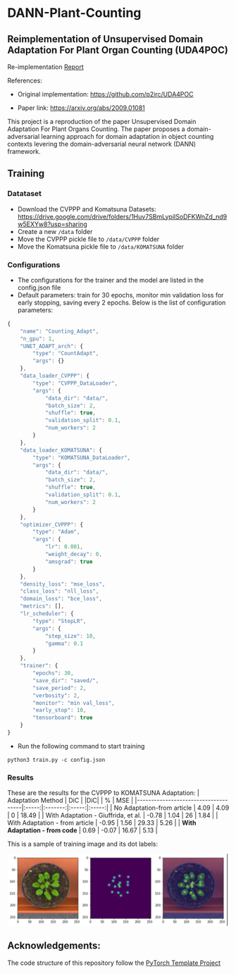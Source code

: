 # DANN-Plant-Counting

## Reimplementation of Unsupervised Domain Adaptation For Plant Organ Counting (UDA4POC)

Re-implementation [Report](assets/Final_report_CVDL.pdf)

References:

- Original implementation: https://github.com/p2irc/UDA4POC

- Paper link: https://arxiv.org/abs/2009.01081

This project is a reproduction of the paper Unsupervised Domain Adaptation For Plant Organs Counting. The paper proposes a domain-adversarial learning approach for domain adaptation in object counting contexts levering the domain-adversarial neural network (DANN) framework.

## Training

### Datataset

- Download the CVPPP and Komatsuna Datasets:
  https://drive.google.com/drive/folders/1Huv7SBmLypiISoDFKWnZd_nd9w5EXYw8?usp=sharing
- Create a new `/data` folder
- Move the CVPPP pickle file to `/data/CVPPP` folder
- Move the Komatsuna pickle file to `/data/KOMATSUNA` folder

### Configurations

- The configurations for the trainer and the model are listed in the config.json file
- Default parameters: train for 30 epochs, monitor min validation loss for early stopping, saving every 2 epochs. Below is the list of configuration parameters:

```javascript
{
    "name": "Counting_Adapt",
    "n_gpu": 1,
    "UNET_ADAPT_arch": {
        "type": "CountAdapt",
        "args": {}
    },
    "data_loader_CVPPP": {
        "type": "CVPPP_DataLoader",
        "args": {
            "data_dir": "data/",
            "batch_size": 2,
            "shuffle": true,
            "validation_split": 0.1,
            "num_workers": 2
        }
    },
    "data_loader_KOMATSUNA": {
        "type": "KOMATSUNA_DataLoader",
        "args": {
            "data_dir": "data/",
            "batch_size": 2,
            "shuffle": true,
            "validation_split": 0.1,
            "num_workers": 2
        }
    },
    "optimizer_CVPPP": {
        "type": "Adam",
        "args": {
            "lr": 0.001,
            "weight_decay": 0,
            "amsgrad": true
        }
    },
    "density_loss": "mse_loss",
    "class_loss": "nll_loss",
    "domain_loss": "bce_loss",
    "metrics": [],
    "lr_scheduler": {
        "type": "StepLR",
        "args": {
            "step_size": 10,
            "gamma": 0.1
        }
    },
    "trainer": {
        "epochs": 30,
        "save_dir": "saved/",
        "save_period": 2,
        "verbosity": 2,
        "monitor": "min val_loss",
        "early_stop": 10,
        "tensorboard": true
    }
}
```

- Run the following command to start training

```
python3 train.py -c config.json
```

### Results

These are the results for the CVPPP to KOMATSUNA Adaptation:
| Adaptation Method | DiC | \|DiC\| | % | MSE |
|-------------------------------------|:-----:|:-------:|:-----:|:-----:|
| No Adaptation-from article | 4.09 | 4.09 | 0 | 18.49 |
| With Adaptation - Giuffrida, et al. | -0.78 | 1.04 | 26 | 1.84 |
| With Adaptation - from article | -0.95 | 1.56 | 29.33 | 5.26 |
| **With Adaptation - from code** | 0.69 | -0.07 | 16.67 | 5.13 |

This is a sample of training image and its dot labels:

<img src="assets/cvppp_label.png" alt="drawing" width="500">

## Acknowledgements:

The code structure of this repository follow the [PyTorch Template Project](https://github.com/victoresque/pytorch-template)
